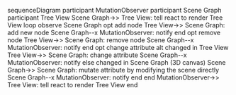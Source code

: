 sequenceDiagram
  participant MutationObserver
  participant Scene Graph
  participant Tree View
  Scene Graph->> Tree View: tell react to render Tree View
  loop observe Scene Graph
    opt add node
      Tree View->> Scene Graph: add new node
      Scene Graph--x MutationObserver: notify
    end
    opt remove node
      Tree View->> Scene Graph: remove node
      Scene Graph--x MutationObserver: notify
    end
    opt change attribute
      alt changed in Tree View
        Tree View->> Scene Graph: change attribute
        Scene Graph--x MutationObserver: notify
      else changed in Scene Graph (3D canvas)
        Scene Graph->> Scene Graph: mutate attribute by modifying the scene directly
        Scene Graph--x MutationObserver: notify
      end
    end
    MutationObserver->> Tree View: tell react to render Tree View
  end
